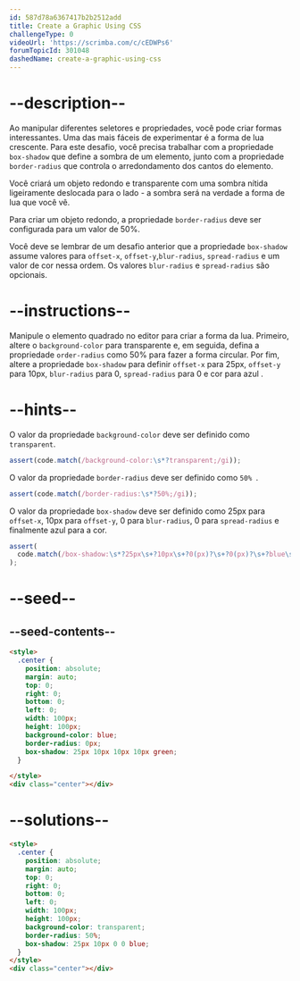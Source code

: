 ```yaml
---
id: 587d78a6367417b2b2512add
title: Create a Graphic Using CSS
challengeType: 0
videoUrl: 'https://scrimba.com/c/cEDWPs6'
forumTopicId: 301048
dashedName: create-a-graphic-using-css
---
```


# --description--

Ao manipular diferentes seletores e propriedades, você pode criar formas interessantes. Uma das mais fáceis de experimentar é a forma de lua crescente. Para este desafio, você precisa trabalhar com a propriedade `box-shadow` que define a sombra de um elemento, junto com a propriedade `border-radius` que controla o arredondamento dos cantos do elemento.

Você criará um objeto redondo e transparente com uma sombra nítida ligeiramente deslocada para o lado - a sombra será na verdade a forma de lua que você vê.

Para criar um objeto redondo, a propriedade `border-radius` deve ser configurada para um valor de 50%.

Você deve se lembrar de um desafio anterior que a propriedade `box-shadow` assume valores para `offset-x`, `offset-y`,`blur-radius`, `spread-radius` e um valor de cor nessa ordem. Os valores `blur-radius` e `spread-radius` são opcionais.

# --instructions--

Manipule o elemento quadrado no editor para criar a forma da lua. Primeiro, altere o `background-color` para transparente e, em seguida, defina a propriedade `order-radius` como 50% para fazer a forma circular. Por fim, altere a propriedade `box-shadow` para definir `offset-x` para 25px, `offset-y` para 10px, `blur-radius` para 0, `spread-radius` para 0 e cor para azul .
# --hints--

O valor da propriedade `background-color` deve ser definido como `transparent`.
```js
assert(code.match(/background-color:\s*?transparent;/gi));
```

O valor da propriedade `border-radius` deve ser definido como `50% `.

```js
assert(code.match(/border-radius:\s*?50%;/gi));
```

O valor da propriedade `box-shadow` deve ser definido como 25px para `offset-x`, 10px para `offset-y`, 0 para `blur-radius`, 0 para `spread-radius` e finalmente azul para a cor.

```js
assert(
  code.match(/box-shadow:\s*?25px\s+?10px\s+?0(px)?\s+?0(px)?\s+?blue\s*?;/gi)
);
```

# --seed--

## --seed-contents--

```html
<style>
  .center {
    position: absolute;
    margin: auto;
    top: 0;
    right: 0;
    bottom: 0;
    left: 0;
    width: 100px;
    height: 100px;
    background-color: blue;
    border-radius: 0px;
    box-shadow: 25px 10px 10px 10px green;
  }

</style>
<div class="center"></div>
```

# --solutions--

```html
<style>
  .center {
    position: absolute;
    margin: auto;
    top: 0;
    right: 0;
    bottom: 0;
    left: 0;
    width: 100px;
    height: 100px;
    background-color: transparent;
    border-radius: 50%;
    box-shadow: 25px 10px 0 0 blue;
  }
</style>
<div class="center"></div>
```
